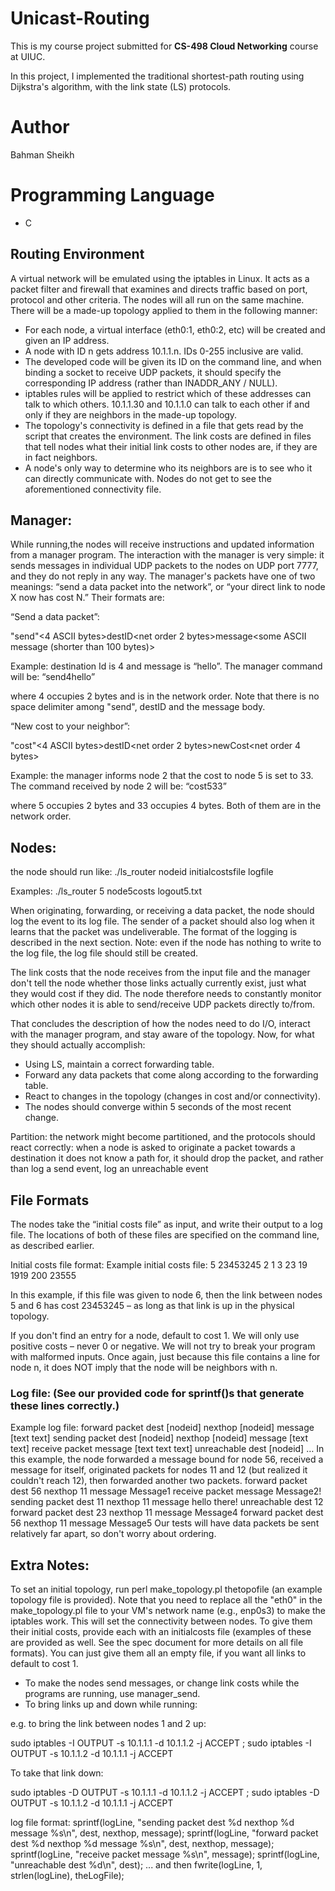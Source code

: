 # Unicast-Routing
This is my course project submitted for **CS-498 Cloud Networking** course at UIUC.

In this project, I implemented the traditional shortest-path routing using Dijkstra's algorithm, with the link state (LS) protocols.

# Author
Bahman Sheikh

# Programming Language
- C

## Routing Environment
A virtual network will be emulated using the iptables in Linux. It acts as a packet filter and firewall that examines and directs traffic based on port, protocol and other criteria.
The nodes will all run on the same machine. There will be a made-up topology applied to them in the following manner:
- For each node, a virtual interface (eth0:1, eth0:2, etc) will be created and given an IP address.
- A node with ID n gets address 10.1.1.n. IDs 0-255 inclusive are valid.
- The developed code will be given its ID on the command line, and when binding a socket to receive UDP packets, it should specify the corresponding IP address (rather than INADDR_ANY / NULL).
- iptables rules will be applied to restrict which of these addresses can talk to which others. 10.1.1.30 and 10.1.1.0 can talk to each other if and only if they are neighbors in the made-up topology.
- The topology's connectivity is defined in a file that gets read by the script that creates the environment. The link costs are defined in files that tell nodes what their initial link costs to other nodes are, if they are in fact neighbors.
- A node's only way to determine who its neighbors are is to see who it can directly communicate with. Nodes do not get to see the aforementioned connectivity file.

## Manager:
While running,the nodes will receive instructions and updated information from a manager program. The interaction with the manager is very simple: it sends messages in individual UDP packets to the nodes on UDP port 7777, and they do not reply in any way.
The manager's packets have one of two meanings: “send a data packet into the network”, or “your direct link to node X now has cost N.” Their formats are:

“Send a data packet”:

"send"<4 ASCII bytes>destID<net order 2 bytes>message<some ASCII message (shorter than 100 bytes)>

Example: destination Id is 4 and message is “hello”. The manager command will be:
“send4hello”

where 4 occupies 2 bytes and is in the network order. Note that there is no space delimiter among "send", destID and the message body.

“New cost to your neighbor”:

"cost"<4 ASCII bytes>destID<net order 2 bytes>newCost<net order 4 bytes>

Example: the manager informs node 2 that the cost to node 5 is set to 33. The command received by node 2 will be:
“cost533”

where 5 occupies 2 bytes and 33 occupies 4 bytes. Both of them are in the network order. 

## Nodes:
the node should run like:
./ls_router nodeid initialcostsfile logfile

Examples:
./ls_router 5 node5costs logout5.txt

When originating, forwarding, or receiving a data packet, the node should log the event to its log file. The sender of a packet should also log when it learns that the packet was undeliverable. The format of the logging is described in the next section. Note: even if the node has nothing to write to the log file, the log file should still be created.

The link costs that the node receives from the input file and the manager don't tell the node whether those links actually currently exist, just what they would cost if they did. The node therefore needs to constantly monitor which other nodes it is able to send/receive UDP packets directly to/from. 

That concludes the description of how the nodes need to do I/O, interact with the manager program, and stay aware of the topology. Now, for what they should actually accomplish:
- Using LS, maintain a correct forwarding table.
- Forward any data packets that come along according to the forwarding table.
- React to changes in the topology (changes in cost and/or connectivity).
- The nodes should converge within 5 seconds of the most recent change.

Partition: the network might become partitioned, and the protocols should react correctly: when a node is asked to originate a packet towards a destination it does not know a path for, it should drop the packet, and rather than log a send event, log an unreachable event 

## File Formats
The nodes take the “initial costs file” as input, and write their output to a log file. The locations of both of these files are specified on the command line, as described earlier. 

Initial costs file format:
<nodeid> <nodecost>
<nodeid> <nodecost>
Example initial costs file:
5 23453245
2 1
3 23
19 1919
200 23555
  
In this example, if this file was given to node 6, then the link between nodes 5 and 6 has cost 23453245 – as long as that link is up in the physical topology.

If you don't find an entry for a node, default to cost 1. We will only use positive costs – never 0 or negative. We will not try to break your program with malformed inputs. Once again, just because this file contains a line for node n, it does NOT imply that the node will be neighbors with n.

### Log file: (See our provided code for sprintf()s that generate these lines correctly.)

Example log file:
forward packet dest [nodeid] nexthop [nodeid] message [text text]
sending packet dest [nodeid] nexthop [nodeid] message [text text]
receive packet message [text text text]
unreachable dest [nodeid]
…
In this example, the node forwarded a message bound for node 56, received a message for itself, originated packets for nodes 11 and 12 (but realized it couldn't reach 12), then forwarded another two packets.
forward packet dest 56 nexthop 11 message Message1
receive packet message Message2!
sending packet dest 11 nexthop 11 message hello there!
unreachable dest 12
forward packet dest 23 nexthop 11 message Message4
forward packet dest 56 nexthop 11 message Message5
Our tests will have data packets be sent relatively far apart, so don't worry about ordering.

## Extra Notes:
To set an initial topology, run perl make_topology.pl thetopofile (an example topology file is provided). Note that you need to replace all the "eth0" in the make_topology.pl file to your VM's network name (e.g., enp0s3) to make the iptables work. This will set the connectivity between nodes. To give them their initial costs, provide each with an initialcosts file (examples of these are provided as well. See the spec document for more details on all file formats). You can just give them all an empty file, if you want all links to default to cost 1.

- To make the nodes send messages, or change link costs while the programs are running, use manager_send.
- To bring links up and down while running:

e.g. to bring the link between nodes 1 and 2 up:

sudo iptables -I OUTPUT -s 10.1.1.1 -d 10.1.1.2 -j ACCEPT ; sudo iptables -I OUTPUT -s 10.1.1.2 -d 10.1.1.1 -j ACCEPT

To take that link down:

sudo iptables -D OUTPUT -s 10.1.1.1 -d 10.1.1.2 -j ACCEPT ; sudo iptables -D OUTPUT -s 10.1.1.2 -d 10.1.1.1 -j ACCEPT

log file format:
sprintf(logLine, "sending packet dest %d nexthop %d message %s\n", dest, nexthop, message);
sprintf(logLine, "forward packet dest %d nexthop %d message %s\n", dest, nexthop, message);
sprintf(logLine, "receive packet message %s\n", message);
sprintf(logLine, "unreachable dest %d\n", dest);
... and then fwrite(logLine, 1, strlen(logLine), theLogFile);


